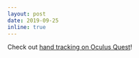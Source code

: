 ```yaml
---
layout: post
date: 2019-09-25
inline: true
---
```


Check out [hand tracking on Oculus Quest](https://ai.facebook.com/blog/hand-tracking-deep-neural-networks)!
